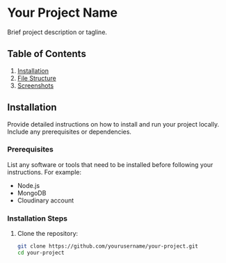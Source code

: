 # Your Project Name

Brief project description or tagline.

## Table of Contents

1. [Installation](#installation)
2. [File Structure](#file-structure)
3. [Screenshots](#screenshots)

## Installation

Provide detailed instructions on how to install and run your project locally. Include any prerequisites or dependencies.

### Prerequisites

List any software or tools that need to be installed before following your instructions. For example:

- Node.js
- MongoDB
- Cloudinary account

### Installation Steps

1. Clone the repository:

   ```bash
   git clone https://github.com/yourusername/your-project.git
   cd your-project
